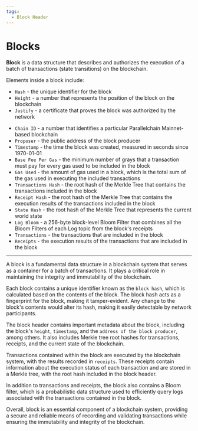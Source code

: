 ```yaml
---
tags:
  - Block Header
---
```


# Blocks

**Block** is a data structure that describes and authorizes the execution of a batch of transactions (state transitions) on the blockchain.

Elements inside a block include:

- `Hash` - the unique identifier for the block
- `Height` - a number that represents the position of the block on the blockchain
- `Justify` - a certificate that proves the block was authorized by the network
<!-- - `Data Hash` - a hash that covers the content of the block header -->
- `Chain ID` - a number that identifies a particular Parallelchain Mainnet-based blockchain
- `Proposer` - the public address of the block producer
- `Timestamp` - the time the block was created, measured in seconds since 1970-01-01
- `Base Fee Per Gas` - the minimum number of grays that a transaction must pay for every gas used to be included in the block
- `Gas Used` - the amount of gas used in a block, which is the total sum of the gas used in executing the included transactions
- `Transactions Hash` - the root hash of the Merkle Tree that contains the transactions included in the block
- `Receipt Hash` - the root hash of the Merkle Tree that contains the execution results of the transactions included in the block
- `State Hash` - the root hash of the Merkle Tree that represents the current world state
- `Log Bloom` - a 256-byte block-level Bloom Filter that combines all the Bloom Filters of each Log topic from the block's receipts
- `Transactions` - the transactions that are included in the block
- `Receipts` - the execution results of the transactions that are included in the block

---

A block is a fundamental data structure in a blockchain system that serves as a container for a batch of transactions. It plays a critical role in maintaining the integrity and immutability of the blockchain.

Each block contains a unique identifier known as the `block hash`, which is calculated based on the contents of the block. The block hash acts as a fingerprint for the block, making it tamper-evident. Any change to the block's contents would alter its hash, making it easily detectable by network participants.

The block header contains important metadata about the block, including the block's `height`, `timestamp`, and the `address of the block producer`, among others. It also includes Merkle tree root hashes for transactions, receipts, and the current state of the blockchain.

Transactions contained within the block are executed by the blockchain system, with the results recorded in `receipts`. These receipts contain information about the execution status of each transaction and are stored in a Merkle tree, with the root hash included in the block header.

In addition to transactions and receipts, the block also contains a Bloom filter, which is a probabilistic data structure used to efficiently query logs associated with the transactions contained in the block.

Overall, block is an essential component of a blockchain system, providing a secure and reliable means of recording and validating transactions while ensuring the immutability and integrity of the blockchain.